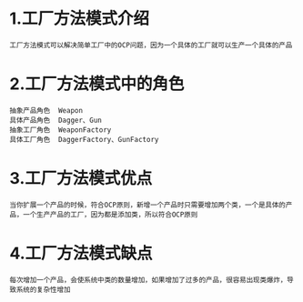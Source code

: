 # 1.工厂方法模式介绍
    工厂方法模式可以解决简单工厂中的OCP问题，因为一个具体的工厂就可以生产一个具体的产品
# 2.工厂方法模式中的角色
    抽象产品角色  Weapon
    具体产品角色  Dagger、Gun
    抽象工厂角色  WeaponFactory
    具体工厂角色  DaggerFactory、GunFactory
# 3.工厂方法模式优点
    当你扩展一个产品的时候，符合OCP原则，新增一个产品时只需要增加两个类，一个是具体的产品，一个生产产品的工厂，因为都是添加类，所以符合OCP原则
# 4.工厂方法模式缺点
    每次增加一个产品，会使系统中类的数量增加，如果增加了过多的产品，很容易出现类爆炸，导致系统的复杂性增加